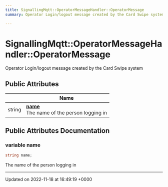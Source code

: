 ```yaml
---
title: SignallingMqtt::OperatorMessageHandler::OperatorMessage
summary: Operator Login/logout message created by the Card Swipe system 

---
```


# SignallingMqtt::OperatorMessageHandler::OperatorMessage



Operator Login/logout message created by the Card Swipe system 

## Public Attributes

|                | Name           |
| -------------- | -------------- |
| string | **[name](/SignallingSystem-doc/mainsystem/Classes/classSignallingMqtt_1_1OperatorMessageHandler_1_1OperatorMessage/#variable-name)** <br>The name of the person logging in  |

## Public Attributes Documentation

### variable name

```csharp
string name;
```

The name of the person logging in 

-------------------------------

Updated on 2022-11-18 at 16:49:19 +0000